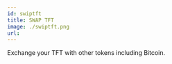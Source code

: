 ```yaml
---
id: swiptft
title: SWAP TFT
image: ./swiptft.png
url:
---
```


Exchange your TFT with other tokens including Bitcoin.
